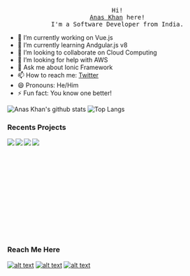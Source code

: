 <p align="center">
  <br>
  <samp>Hi! <br> <a href="https://www.linkedin.com/in/thekhananas/">Anas Khan</a> here!<br> I'm a Software Developer from India.<br></samp>
</p>

- 🔭 I’m currently working on Vue.js 
- 🌱 I’m currently learning Andgular.js v8
- 👯 I’m looking to collaborate on Cloud Computing
- 🤔 I’m looking for help with AWS
- 💬 Ask me about Ionic Framework
- 📫 How to reach me: [Twitter](https://twitter.com/theanaskhan)
- 😄 Pronouns: He/Him
- ⚡ Fun fact: You know one better!

![Anas Khan's github stats](https://github-readme-stats.vercel.app/api?username=chilloutwithanas)
![Top Langs](https://github-readme-stats.vercel.app/api/top-langs/?username=chilloutwithanas&layout=compact&hide=css)

### Recents Projects
<a href="https://github.com/chilloutwithanas/React-Android-Application">
  <img align="left" src="https://github-readme-stats.vercel.app/api/pin/?username=chilloutwithanas&repo=React-Android-Application" />
</a>
<a href="https://github.com/chilloutwithanas/Computer-Vision">
  <img align="left" src="https://github-readme-stats.vercel.app/api/pin/?username=chilloutwithanas&repo=Computer-Vision" />
</a>
<a href="https://github.com/chilloutwithanas/TMDb-Worldwide-BoxOffice-DataAnalysis">
  <img align="left" src="https://github-readme-stats.vercel.app/api/pin/?username=chilloutwithanas&repo=TMDb-Worldwide-BoxOffice-DataAnalysis" />
</a>
<a href="https://github.com/chilloutwithanas/AnasKhan-CrystalOscillatorDesign">
  <img align="left" src="https://github-readme-stats.vercel.app/api/pin/?username=chilloutwithanas&repo=AnasKhan-CrystalOscillatorDesign" />
</a>
<br>
<br>
<br>
<br>
<br>
<br>
<br>
<br>
<br>
<br>
<br>
<br>
<br>
<h3 align="left">Reach Me Here</h3>

[![alt text][1.1]][1]
[![alt text][2.1]][2]
[![alt text][3.1]][3]

[1.1]: http://i.imgur.com/tXSoThF.png (@theanaskhan)
[2.1]: http://i.imgur.com/0o48UoR.png (@chilloutwithanas)
[3.1]: https://i.imgur.com/gMjTljx.png (@thekhananas)

[1]: https://twitter.com/theanaskhan 
[2]: http://www.github.com/chilloutwithanas
[3]: https://www.linkedin.com/in/thekhananas/
